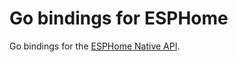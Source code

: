 # Go bindings for ESPHome

Go bindings for the [ESPHome Native API](https://esphome.io/components/api.html).